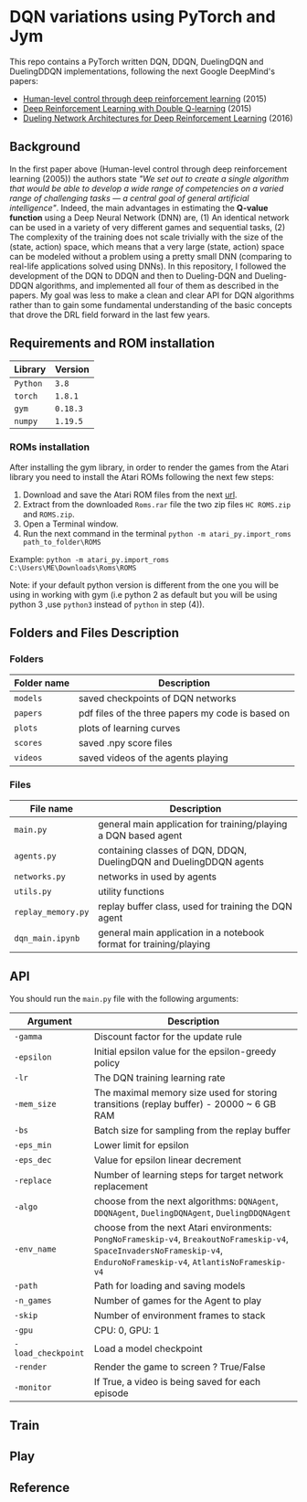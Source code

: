 # DQN variations using PyTorch and Jym

This repo contains a PyTorch written DQN, DDQN, DuelingDQN and DuelingDDQN implementations, following the next Google DeepMind's papers:

- [Human-level control through deep reinforcement learning](https://www.nature.com/articles/nature14236) (2015)
- [Deep Reinforcement Learning with Double Q-learning](https://arxiv.org/abs/1509.06461) (2015)
- [Dueling Network Architectures for Deep Reinforcement Learning](https://arxiv.org/abs/1511.06581) (2016)

## Background
In the first paper above (Human-level control through deep reinforcement learning (2005)) the authors state *"We set out to create a single algorithm that would be able to develop a wide range of competencies on a varied range of challenging tasks — a central goal of general artificial intelligence"*. Indeed, the main advantages in estimating the **Q-value function** using a Deep Neural Network (DNN) are, (1) An identical network can be used in a variety of very different games and sequential tasks, (2) The complexity of the training does not scale trivially with the size of the (state, action) space, which means that a very large (state, action) space can be modeled without a problem using a pretty small DNN (comparing to real-life applications solved using DNNs). In this repository, I followed the development of the DQN to DDQN and then to Dueling-DQN and Dueling-DDQN algorithms, and implemented all four of them as described in the papers. My goal was less to make a clean and clear API for DQN algorithms rather than to gain some fundamental understanding of the basic concepts that drove the DRL field forward in the last few years.

## Requirements and ROM installation

|Library         | Version |
|----------------|---------|
|`Python`        |  `3.8`  |
|`torch`         |  `1.8.1`|
|`gym`           | `0.18.3`|
|`numpy`         | `1.19.5`|

### ROMs installation
After installing the gym library, in order to render the games from the Atari library you need to install the Atari ROMs following the next few steps:
1. Download and save the Atari ROM files from the next [url](http://www.atarimania.com/rom_collection_archive_atari_2600_roms.html).
2. Extract from the downloaded `Roms.rar` file the two zip files `HC ROMS.zip` and `ROMS.zip`.
3. Open a Terminal window.
4. Run the next command in the terminal `python -m atari_py.import_roms path_to_folder\ROMS`

Example: `python -m atari_py.import_roms C:\Users\ME\Downloads\Roms\ROMS`

Note: if your default python version is different from the one you will be using in working with gym (i.e python 2 as default but you will be using python 3 ,use `python3` instead of `python` in step (4)).

## Folders and Files Description

### Folders

|Folder name       |                     Description                                    |
|------------------|--------------------------------------------------------------------|
|`models`          | saved checkpoints of DQN networks                                  |
|`papers `         | pdf files of the three papers my code is based on                  |
|`plots`           | plots of learning curves                                           |
|`scores`          | saved .npy score files                                             |
|`videos`          | saved videos of the agents playing                                 |

### Files

|File name         |                     Description                                    |
|------------------|--------------------------------------------------------------------|
|`main.py`         | general main application for training/playing a DQN based agent    |
|`agents.py`       | containing classes of DQN, DDQN, DuelingDQN and DuelingDDQN agents |
|`networks.py`     | networks in used by agents                                         |
|`utils.py`        | utility functions                                                  |
|`replay_memory.py`| replay buffer class, used for training the DQN agent               |
|`dqn_main.ipynb`  | general main application in a notebook format for training/playing |



## API

You should run the `main.py` file with the following arguments:

|Argument             | Description                                                                                   |
|---------------------|-----------------------------------------------------------------------------------------------|
|`-gamma`            | Discount factor for the update rule                                                            |
|`-epsilon`          | Initial epsilon value for the epsilon-greedy policy                                            |
|`-lr`               | The DQN training learning rate                                                                 |
|`-mem_size`         | The maximal memory size used for storing transitions (replay buffer) - 20000 ~ 6 GB RAM        |
|`-bs`               | Batch size for sampling from the replay buffer                                                 |
|`-eps_min`          | Lower limit for epsilon                                                                        |
|`-eps_dec`          | Value for epsilon linear decrement                                                             |
|`-replace`          | Number of learning steps for target network replacement                                        |
|`-algo`             | choose from the next algorithms: `DQNAgent`, `DDQNAgent`, `DuelingDQNAgent`, `DuelingDDQNAgent`|
|`-env_name`         | choose from the next Atari environments: `PongNoFrameskip-v4`, `BreakoutNoFrameskip-v4`, `SpaceInvadersNoFrameskip-v4`, `EnduroNoFrameskip-v4`, `AtlantisNoFrameskip-v4`        |
|`-path`             | Path for loading and saving models                                                             |
|`-n_games`          | Number of games for the Agent to play                                                          |
|`-skip`             | Number of environment frames to stack                                                          |
|`-gpu`              | CPU: 0, GPU: 1                                                                                 |
|`-load_checkpoint`  | Load a model checkpoint                                                                        |
|`-render`           | Render the game to screen ? True/False                                                         |
|`-monitor`          | If True, a video is being saved for each episode                                               |


## Train 

## Play

## Reference


 
